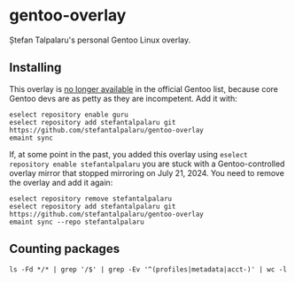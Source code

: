 # gentoo-overlay

Ștefan Talpalaru's personal Gentoo Linux overlay.

## Installing

This overlay is [no longer
available](https://github.com/gentoo/api-gentoo-org/commit/7c46900a7c4cd57b11091ae8327a1e855bb97762)
in the official Gentoo list, because core Gentoo devs are as petty as they
are incompetent. Add it with:

```text
eselect repository enable guru
eselect repository add stefantalpalaru git https://github.com/stefantalpalaru/gentoo-overlay
emaint sync
```

If, at some point in the past, you added this overlay using `eselect
repository enable stefantalpalaru` you are stuck with a Gentoo-controlled
overlay mirror that stopped mirroring on July 21, 2024. You need to remove
the overlay and add it again:

```text
eselect repository remove stefantalpalaru
eselect repository add stefantalpalaru git https://github.com/stefantalpalaru/gentoo-overlay
emaint sync --repo stefantalpalaru
```

## Counting packages

`ls -Fd */* | grep '/$' | grep -Ev '^(profiles|metadata|acct-)' | wc -l`

